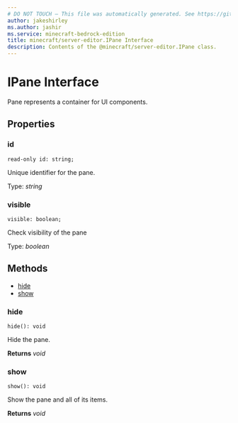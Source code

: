 ```yaml
---
# DO NOT TOUCH — This file was automatically generated. See https://github.com/mojang/minecraftapidocsgenerator to modify descriptions, examples, etc.
author: jakeshirley
ms.author: jashir
ms.service: minecraft-bedrock-edition
title: minecraft/server-editor.IPane Interface
description: Contents of the @minecraft/server-editor.IPane class.
---
```

# IPane Interface

Pane represents a container for UI components.

## Properties

### **id**
`read-only id: string;`

Unique identifier for the pane.

Type: *string*

### **visible**
`visible: boolean;`

Check visibility of the pane

Type: *boolean*

## Methods
- [hide](#hide)
- [show](#show)

### **hide**
`
hide(): void
`

Hide the pane.

**Returns** *void*

### **show**
`
show(): void
`

Show the pane and all of its items.

**Returns** *void*
